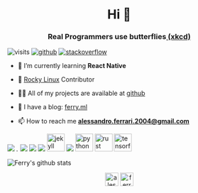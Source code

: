<h1 align="center">Hi 👋</h1>
<h3 align="center">Real Programmers use butterflies<a href=https://xkcd.com/378/> (xkcd)</a></h3>


![visits](https://komarev.com/ghpvc/?username=ferryistaken)
[![github](https://img.shields.io/static/v1?style=flat-square&logo=github&label=&message=@Ferryistaken&color=5b5b5b&labelColor=5b5b5b)](https://github.com/Ferryistaken)
[![stackoverflow](https://img.shields.io/static/v1?style=flat-square&logo=stackoverflow&label=&message=@Ferryistaken&color=5b5b5b&labelColor=5b5b5b)](https://stackoverflow.com/users/11107045/alessandro-ferrari)
</p>

- 🌱 I’m currently learning **React Native**

- 🐧 [Rocky Linux](https://rockylinux.org) Contributor

- 👨‍💻 All of my projects are available at [github](https://github.com/Ferryistaken?tab=repositories)

- 📝 I have a blog: [ferry.ml](https://ferry.ml)

- 📫 How to reach me **alessandro.ferrari.2004@gmail.com**

<p align="left"><img src="https://cdn.jsdelivr.net/gh/devicons/devicon/icons/bash/bash-original.svg" /> <img src="https://download.blender.org/branding/community/blender_community_badge_white.svg" alt="blender" width="5" height="5"/> <img src="https://cdn.jsdelivr.net/gh/devicons/devicon/icons/c/c-original.svg" /> <img src="https://cdn.jsdelivr.net/gh/devicons/devicon/icons/cplusplus/cplusplus-original.svg" /> <img src="https://cdn.jsdelivr.net/gh/devicons/devicon/icons/git/git-original.svg" /> <img src="https://www.vectorlogo.zone/logos/jekyllrb/jekyllrb-icon.svg" alt="jekyll" width="40" height="40"/> <img src="https://cdn.jsdelivr.net/gh/devicons/devicon/icons/linux/linux-original.svg" /> <img src="https://devicons.github.io/devicon/devicon.git/icons/python/python-original.svg" alt="python" width="40" height="40"/> <img src="https://devicons.github.io/devicon/devicon.git/icons/rust/rust-plain.svg" alt="rust" width="40" height="40"/> <img src="https://www.vectorlogo.zone/logos/tensorflow/tensorflow-icon.svg" alt="tensorflow" width="40" height="40"/></p>



![Ferry's github stats](https://github-readme-stats.vercel.app/api?username=Ferryistaken&count_private=true&show_icons=true&theme=gradient)
<p align="center">
<a href="https://instagram.com/alessandro.ferry" target="blank"><img align="center" src="https://cdn.jsdelivr.net/npm/simple-icons@3.0.1/icons/instagram.svg" alt="alessandro.ferry" height="30" width="30" /></a>
<a href="https://www.leetcode.com/ferryistaken" target="blank"><img align="center" src="https://cdn.jsdelivr.net/npm/simple-icons@3.0.1/icons/leetcode.svg" alt="ferryistaken" height="30" width="30" /></a>
</p>
